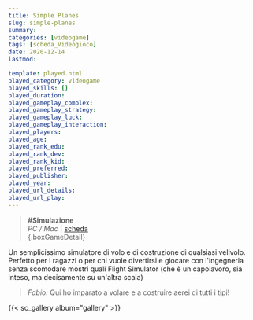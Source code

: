 ```yaml
---
title: Simple Planes
slug: simple-planes
summary: 
categories: [videogame]
tags: [scheda_Videogioco]
date: 2020-12-14
lastmod: 

template: played.html
played_category: videogame
played_skills: []
played_duration: 
played_gameplay_complex: 
played_gameplay_strategy: 
played_gameplay_luck: 
played_gameplay_interaction: 
played_players: 
played_age: 
played_rank_edu: 
played_rank_dev: 
played_rank_kid: 
played_preferred: 
played_publisher: 
played_year: 
played_url_details: 
played_url_play: 
---
```


> **#Simulazione**  
> *PC / Mac*  | [scheda](https://www.simpleplanes.com/)   
{.boxGameDetail}

Un semplicissimo simulatore di volo e di costruzione di qualsiasi velivolo.
Perfetto per i ragazzi o per chi vuole divertirsi e giocare con l'ingegneria senza scomodare mostri quali Flight Simulator (che è un capolavoro, sia inteso, ma decisamente su un'altra scala)

> *Fabio:*
> Qui ho imparato a volare e a costruire aerei di tutti i tipi!

{{< sc_gallery album="gallery" >}}
